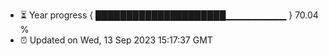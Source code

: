 - ⏳ Year progress { █████████████████████▁▁▁▁▁▁▁▁▁ } 70.04 %
- ⏰ Updated on Wed, 13 Sep 2023 15:17:37 GMT

